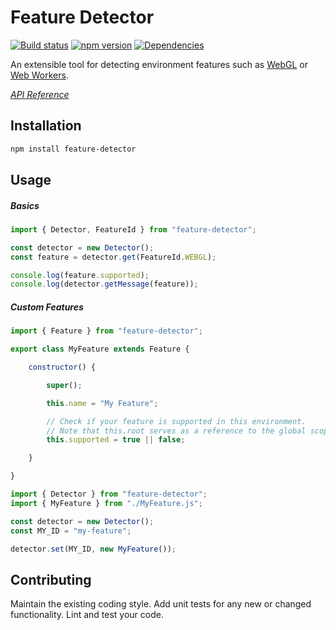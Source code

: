 # Feature Detector

[![Build status](https://travis-ci.org/vanruesc/feature-detector.svg?branch=master)](https://travis-ci.org/vanruesc/feature-detector)
[![npm version](https://badge.fury.io/js/feature-detector.svg)](http://badge.fury.io/js/feature-detector)
[![Dependencies](https://david-dm.org/vanruesc/feature-detector.svg?branch=master)](https://david-dm.org/vanruesc/feature-detector)

An extensible tool for detecting environment features such as
[WebGL](https://developer.mozilla.org/en-US/docs/Web/API/WebGL_API) or
[Web Workers](https://developer.mozilla.org/en-US/docs/Web/API/Web_Workers_API).

*[API Reference](http://vanruesc.github.io/feature-detector/docs)*


## Installation

```sh
npm install feature-detector
``` 


## Usage

##### Basics

```javascript
import { Detector, FeatureId } from "feature-detector";

const detector = new Detector();
const feature = detector.get(FeatureId.WEBGL);

console.log(feature.supported);
console.log(detector.getMessage(feature));
```

##### Custom Features

```javascript
import { Feature } from "feature-detector";

export class MyFeature extends Feature {

	constructor() {

		super();

		this.name = "My Feature";

		// Check if your feature is supported in this environment.
		// Note that this.root serves as a reference to the global scope.
		this.supported = true || false;

	}

}
```

```javascript
import { Detector } from "feature-detector";
import { MyFeature } from "./MyFeature.js";

const detector = new Detector();
const MY_ID = "my-feature";

detector.set(MY_ID, new MyFeature());
```


## Contributing

Maintain the existing coding style. Add unit tests for any new or changed functionality. Lint and test your code.
